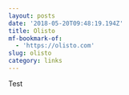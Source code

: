 ```yaml
---
layout: posts
date: '2018-05-20T09:48:19.194Z'
title: Olisto
mf-bookmark-of:
  - 'https://olisto.com'
slug: olisto
category: links
---
```

Test
